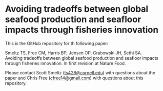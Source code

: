 # Avoiding tradeoffs between global seafood production and seafloor impacts through fisheries innovation

This is the GitHub repository for th following paper:

Smeltz TS, Free CM, Harris BP, Jensen OP, Grabowski JH, Sethi SA. Avoiding tradeoffs between global seafood production and seafloor impacts through fisheries innovation. In first revision at Nature Food.

Please contact Scott Smeltz (ts428@cornell.edu) with questions about the paper and Chris Free (cfree14@gmail.com) with questions about this repository.
